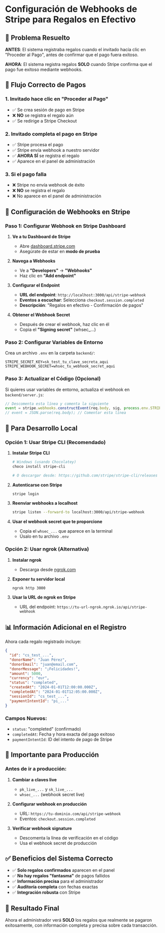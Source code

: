 # Configuración de Webhooks de Stripe para Regalos en Efectivo

## 🎯 **Problema Resuelto**

**ANTES**: El sistema registraba regalos cuando el invitado hacía clic en "Proceder al Pago", antes de confirmar que el pago fuera exitoso.

**AHORA**: El sistema registra regalos **SOLO** cuando Stripe confirma que el pago fue exitoso mediante webhooks.

## 🔄 **Flujo Correcto de Pagos**

### **1. Invitado hace clic en "Proceder al Pago"**
- ✅ Se crea sesión de pago en Stripe
- ❌ **NO** se registra el regalo aún
- ✅ Se redirige a Stripe Checkout

### **2. Invitado completa el pago en Stripe**
- ✅ Stripe procesa el pago
- ✅ Stripe envía webhook a nuestro servidor
- ✅ **AHORA SÍ** se registra el regalo
- ✅ Aparece en el panel de administración

### **3. Si el pago falla**
- ❌ Stripe no envía webhook de éxito
- ❌ **NO** se registra el regalo
- ❌ No aparece en el panel de administración

## 🔧 **Configuración de Webhooks en Stripe**

### **Paso 1: Configurar Webhook en Stripe Dashboard**

1. **Ve a tu Dashboard de Stripe**
   - Abre [dashboard.stripe.com](https://dashboard.stripe.com)
   - Asegúrate de estar en **modo de prueba**

2. **Navega a Webhooks**
   - Ve a **"Developers"** → **"Webhooks"**
   - Haz clic en **"Add endpoint"**

3. **Configurar el Endpoint**
   - **URL del endpoint**: `http://localhost:3000/api/stripe-webhook`
   - **Eventos a escuchar**: Selecciona `checkout.session.completed`
   - **Descripción**: "Regalos en efectivo - Confirmación de pagos"

4. **Obtener el Webhook Secret**
   - Después de crear el webhook, haz clic en él
   - Copia el **"Signing secret"** (whsec_...)

### **Paso 2: Configurar Variables de Entorno**

Crea un archivo `.env` en la carpeta `backend/`:

```env
STRIPE_SECRET_KEY=sk_test_tu_clave_secreta_aqui
STRIPE_WEBHOOK_SECRET=whsec_tu_webhook_secret_aqui
```

### **Paso 3: Actualizar el Código (Opcional)**

Si quieres usar variables de entorno, actualiza el webhook en `backend/server.js`:

```javascript
// Descomenta esta línea y comenta la siguiente
event = stripe.webhooks.constructEvent(req.body, sig, process.env.STRIPE_WEBHOOK_SECRET);
// event = JSON.parse(req.body); // Comentar esta línea
```

## 🧪 **Para Desarrollo Local**

### **Opción 1: Usar Stripe CLI (Recomendado)**

1. **Instalar Stripe CLI**
   ```bash
   # Windows (usando Chocolatey)
   choco install stripe-cli
   
   # O descargar desde: https://github.com/stripe/stripe-cli/releases
   ```

2. **Autenticarse con Stripe**
   ```bash
   stripe login
   ```

3. **Reenviar webhooks a localhost**
   ```bash
   stripe listen --forward-to localhost:3000/api/stripe-webhook
   ```

4. **Usar el webhook secret que te proporcione**
   - Copia el `whsec_...` que aparece en la terminal
   - Úsalo en tu archivo `.env`

### **Opción 2: Usar ngrok (Alternativa)**

1. **Instalar ngrok**
   - Descarga desde [ngrok.com](https://ngrok.com)

2. **Exponer tu servidor local**
   ```bash
   ngrok http 3000
   ```

3. **Usar la URL de ngrok en Stripe**
   - URL del endpoint: `https://tu-url-ngrok.ngrok.io/api/stripe-webhook`

## 📊 **Información Adicional en el Registro**

Ahora cada regalo registrado incluye:

```json
{
  "id": "cs_test_...",
  "donorName": "Juan Pérez",
  "donorEmail": "juan@email.com",
  "donorMessage": "¡Felicidades!",
  "amount": 5000,
  "currency": "eur",
  "status": "completed",
  "createdAt": "2024-01-01T12:00:00.000Z",
  "completedAt": "2024-01-01T12:05:00.000Z",
  "sessionId": "cs_test_...",
  "paymentIntentId": "pi_..."
}
```

### **Campos Nuevos:**
- `status`: "completed" (confirmado)
- `completedAt`: Fecha y hora exacta del pago exitoso
- `paymentIntentId`: ID del intento de pago de Stripe

## 🚨 **Importante para Producción**

### **Antes de ir a producción:**

1. **Cambiar a claves live**
   - `pk_live_...` y `sk_live_...`
   - `whsec_...` (webhook secret live)

2. **Configurar webhook en producción**
   - URL: `https://tu-dominio.com/api/stripe-webhook`
   - Eventos: `checkout.session.completed`

3. **Verificar webhook signature**
   - Descomenta la línea de verificación en el código
   - Usa el webhook secret de producción

## ✅ **Beneficios del Sistema Correcto**

- ✅ **Solo regalos confirmados** aparecen en el panel
- ✅ **No hay regalos "fantasma"** de pagos fallidos
- ✅ **Información precisa** para el administrador
- ✅ **Auditoría completa** con fechas exactas
- ✅ **Integración robusta** con Stripe

## 🎉 **Resultado Final**

Ahora el administrador verá **SOLO** los regalos que realmente se pagaron exitosamente, con información completa y precisa sobre cada transacción.
